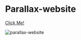 # Parallax-website

[Click Me!](https://selman-s.github.io/Parallax-website/)

![parallax-website](https://user-images.githubusercontent.com/97898216/168908926-7d667d52-9fc7-4575-9d0a-119464f018d3.gif)
